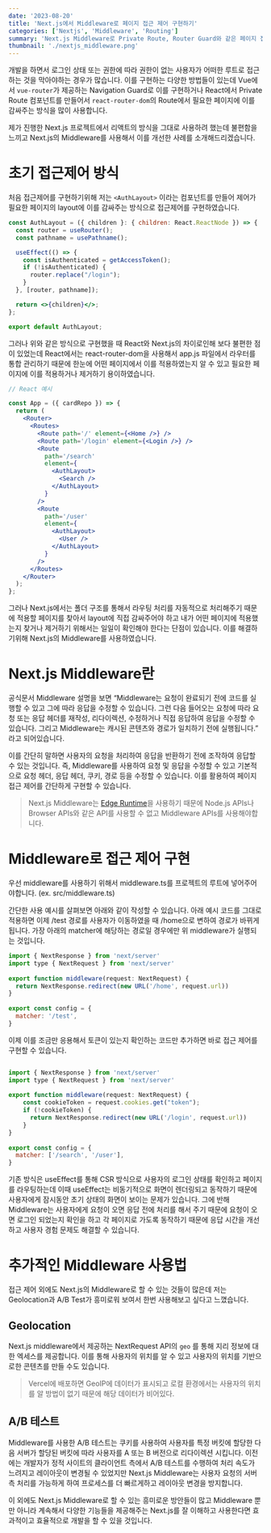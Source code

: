 ```yaml
---
date: '2023-08-20'
title: 'Next.js에서 Middleware로 페이지 접근 제어 구현하기'
categories: ['Nextjs', 'Middleware', 'Routing']
summary: 'Next.js Middleware로 Private Route, Router Guard와 같은 페이지 접근 제어를 구현하자'
thumbnail: './nextjs_middleware.png'
---
```


개발을 하면서 로그인 상태 또는 권한에 따라 권한이 없는 사용자가 어떠한 루트로 접근하는 것을 막아야하는 경우가 많습니다. 이를 구현하는 다양한 방법들이 있는데 Vue에서 `vue-router`가 제공하는 Navigation Guard로 이를 구현하거나 React에서 Private Route 컴포넌트를 만들어서 `react-router-dom`의 Route에서 필요한 페이지에 이를 감싸주는 방식을 많이 사용합니다. 

제가 진행한 Next.js 프로젝트에서 리액트의 방식을 그대로 사용하려 했는데 불편함을 느끼고 Next.js의 Middleware를 사용해서 이를 개선한 사례를 소개해드리겠습니다.

# 초기 접근제어 방식

처음 접근제어를 구현하기위해 저는 `<AuthLayout>` 이라는 컴포넌트를 만들어 제어가 필요한 페이지의 layout에 이를 감싸주는 방식으로 접근제어를 구현하였습니다.

```jsx
const AuthLayout = ({ children }: { children: React.ReactNode }) => {
  const router = useRouter();
  const pathname = usePathname();

  useEffect(() => {
    const isAuthenticated = getAccessToken();
    if (!isAuthenticated) {
      router.replace("/login");
    }
  }, [router, pathname]);

  return <>{children}</>;
};

export default AuthLayout;
```

그러나 위와 같은 방식으로 구현했을 때 React와 Next.js의 차이로인해 보다 불편한 점이 있었는데 React에서는 react-router-dom을 사용해서 app.js 파일에서 라우터를 통합 관리하기 때문에 한눈에 어떤 페이지에서 이를 적용하였는지 알 수 있고 필요한 페이지에 이를 적용하거나 제거하기 용이하였습니다. 

```jsx
// React 예시

const App = ({ cardRepo }) => {
  return (
    <Router>
      <Routes>
        <Route path='/' element={<Home />} />
        <Route path='/login' element={<Login />} />
        <Route
          path='/search'
          element={
            <AuthLayout>
              <Search />
            </AuthLayout>
          }
        />
        <Route
          path='/user'
          element={
            <AuthLayout>
              <User />
            </AuthLayout>
          }
        />
      </Routes>
    </Router>
  );
};
```

그러나 Next.js에서는 폴더 구조를 통해서 라우팅 처리를 자동적으로 처리해주기 때문에 적용할 페이지를 찾아서 layout에 직접 감싸주어야 하고 내가 어떤 페이지에 적용했는지 찾거나 제거하기 위해서는 일일이 확인해야 한다는 단점이 있습니다. 이를 해결하기위해 Next.js의 Middleware를 사용하였습니다.

# Next.js Middleware란

공식문서 Middleware 설명을 보면 “Middleware는 요청이 완료되기 전에 코드를 실행할 수 있고 그에 따라 응답을 수정할 수 있습니다. 그런 다음 들어오는 요청에 따라 요청 또는 응답 헤더를 재작성, 리다이렉션, 수정하거나 직접 응답하여 응답을 수정할 수 있습니다. 그리고 Middleware는 캐시된 콘텐츠와 경로가 일치하기 전에 실행됩니다.” 라고 되어있습니다.

이를 간단히 말하면 사용자의 요청을 처리하여 응답을 반환하기 전에 조작하여 응답할 수 있는 것입니다. 즉, Middleware를 사용하여 요청 및 응답을 수정할 수 있고 기본적으로 요청 헤더, 응답 헤더, 쿠키, 경로 등을 수정할 수 있습니다. 이를 활용하여 페이지 접근 제어를 간단하게 구현할 수 있습니다.

> Next.js Middleware는 [Edge Runtime](https://vercel.com/docs/functions/edge-functions/edge-runtime)을 사용하기 때문에 Node.js APIs나 Browser APIs와 같은 API를 사용할 수 없고 Middleware APIs를 사용해야합니다.
> 

# Middleware로 접근 제어 구현

우선 middleware를 사용하기 위해서 middleware.ts를 프로젝트의 루트에 넣어주어야합니다. (ex. src/middleware.ts)

간단한 사용 예시를 살펴보면 아래와 같이 작성할 수 있습니다. 아래 예시 코드를 그대로 적용하면 이제 /test 경로를 사용자가 이동하였을 때 /home으로 변하여 경로가 바뀌게 됩니다. 가장 아래의 matcher에 해당하는 경로일 경우에만 위 middleware가 실행되는 것입니다.

```jsx
import { NextResponse } from 'next/server'
import type { NextRequest } from 'next/server'
 
export function middleware(request: NextRequest) {
  return NextResponse.redirect(new URL('/home', request.url))
}
 
export const config = {
  matcher: '/test',
}
```

이제 이를 조금만 응용해서 토큰이 있는지 확인하는 코드만 추가하면 바로 접근 제어를 구현할 수 있습니다.

```jsx

import { NextResponse } from 'next/server'
import type { NextRequest } from 'next/server'
 
export function middleware(request: NextRequest) {
	const cookieToken = request.cookies.get("token");
	if (!cookieToken) {
	  return NextResponse.redirect(new URL('/login', request.url))
	}
}
 
export const config = {
  matcher: ['/search', '/user'],
}
```

기존 방식은 useEffect를 통해 CSR 방식으로 사용자의 로그인 상태를 확인하고 페이지를 라우팅하는데 이때 useEffect는 비동기적으로 화면이 렌더링되고 동작하기 때문에 사용자에게 잠시동안 초기 상태의 화면이 보이는 문제가 있습니다. 그에 반해 Middleware는 사용자에게 요청이 오면 응답 전에 처리를 해서 주기 때문에 요청이 오면 로그인 되었는지 확인을 하고 각 페이지로 가도록 동작하기 때문에 응답 시간을 개선하고 사용자 경험 문제도 해결할 수 있습니다.

# 추가적인 Middleware 사용법

접근 제어 외에도 Next.js의 Middleware로 할 수 있는 것들이 많은데 저는 Geolocation과 A/B Test가 흥미로워 보여서 한번 사용해보고 싶다고 느꼈습니다.

## Geolocation

Next.js middleware에서 제공하는 NextRequest API의 `geo` 를 통해 지리 정보에 대한 엑세스를 제공합니다. 이를 통해 사용자의 위치를 알 수 있고 사용자의 위치를 기반으로한 콘텐츠를 만들 수도 있습니다.

> Vercel에 배포하면 GeoIP에 데이터가 표시되고 로컬 환경에서는 사용자의 위치를 알 방법이 없기 때문에 해당 데이터가 비어있다.
> 

## A/B 테스트

Middleware를 사용한 A/B 테스트는 쿠키를 사용하여 사용자를 특정 버킷에 할당한 다음 서버가 할당된 버킷에 따라 사용자를 A 또는 B 버전으로 리다이렉션 시킵니다. 이전에는 개발자가 정적 사이트의 클라이언트 측에서 A/B 테스트를 수행하여 처리 속도가 느려지고 레이아웃이 변경될 수 있었지만 Next.js Middleware는 사용자 요청의 서버측 처리를 가능하게 하여 프로세스를 더 빠르게하고 레이아웃 변경을 방지합니다.

이 외에도 Next.js Middleware로 할 수 있는 흥미로운 방안들이 많고 Middleware 뿐만 아니라 계속해서 다양한 기능들을 제공해주는 Next.js를 잘 이해하고 사용한다면 효과적이고 효율적으로 개발을 할 수 있을 것입니다.